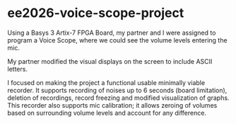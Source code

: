 # ee2026-voice-scope-project

Using a Basys 3 Artix-7 FPGA Board, my partner and I were assigned to program a Voice Scope, where we could see the volume levels entering the mic.

My partner modified the visual displays on the screen to include ASCII letters.

I focused on making the project a functional usable minimally viable recorder.
It supports recording of noises up to 6 seconds (board limitation), deletion of recordings, record freezing and modified visualization of graphs.
This recorder also supports mic calibration; it allows zeroing of volumes based on surrounding volume levels and account for any difference.
